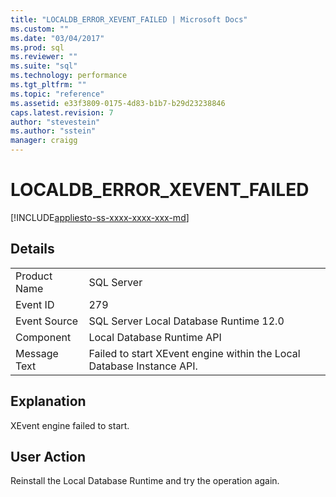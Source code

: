 ```yaml
---
title: "LOCALDB_ERROR_XEVENT_FAILED | Microsoft Docs"
ms.custom: ""
ms.date: "03/04/2017"
ms.prod: sql
ms.reviewer: ""
ms.suite: "sql"
ms.technology: performance
ms.tgt_pltfrm: ""
ms.topic: "reference"
ms.assetid: e33f3809-0175-4d83-b1b7-b29d23238846
caps.latest.revision: 7
author: "stevestein"
ms.author: "sstein"
manager: craigg
---
```

# LOCALDB_ERROR_XEVENT_FAILED
[!INCLUDE[appliesto-ss-xxxx-xxxx-xxx-md](../../includes/appliesto-ss-xxxx-xxxx-xxx-md.md)]
    
## Details  
  
|||  
|-|-|  
|Product Name|SQL Server|  
|Event ID|279|  
|Event Source|SQL Server Local Database Runtime 12.0|  
|Component|Local Database Runtime API|  
|Message Text|Failed to start XEvent engine within the Local Database Instance API.|  
  
## Explanation  
 XEvent engine failed to start.  
  
## User Action  
 Reinstall the Local Database Runtime and try the operation again.  
  
  
